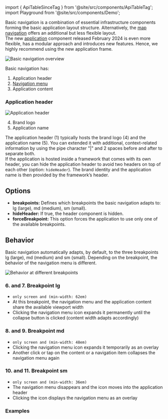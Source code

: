 import { ApiTableSinceTag } from '@site/src/components/ApiTableTag';
import Playground from '@site/src/components/Demo';

Basic navigation is a combination of essential infrastructure components forming the basic application layout structure. Alternatively, the [map navigation](./map-navigation.md) offers an additional but less flexible layout.  
The new [application](./application.md) component released February 2024 is even more flexible, has a modular approach and introduces new features. Hence, we highly recommend using the new application frame.

![Basic navigation overview](https://www.figma.com/design/wEptRgAezDU1z80Cn3eZ0o/iX-Pattern-Illustrations?type=design&node-id=984-33226&mode=design&t=SxUA6AcHswBAiIzi-11)

Basic navigation has:
1. Application header
2. [Navigation menu](./application-menu.md)
3. Application content

### Application header

![Application header](https://www.figma.com/design/wEptRgAezDU1z80Cn3eZ0o/iX-Pattern-Illustrations?type=design&node-id=987-122161&mode=design&t=SxUA6AcHswBAiIzi-11)

4. Brand logo
5. Application name

The application header (1) typically hosts the brand logo (4) and the application name (5). You can extended it with additional, context-related information by using the pipe character "|" and 2 spaces before and after to separate both.  
If the application is hosted inside a framework that comes with its own header, you can hide the application header to avoid two headers on top of each other (option: `hideHeader`). The brand identity and the application name is then provided by the framework’s header.


## Options
- **breakpoints:** Defines which breakpoints the basic navigation adapts to: lg (large), md (medium), sm (small).
- **hideHeader:** If true, the header component is hidden.
- **forceBreakpoint:** This option forces the application to use only one of the available breakpoints.

## Behavior
Basic navigation automatically adapts, by default, to the three breakpoints lg (large), md (medium) and sm (small). Depending on the breakpoint, the behavior of the navigation menu is different.

![Behavior at different breakpoints](https://www.figma.com/design/wEptRgAezDU1z80Cn3eZ0o/iX-Pattern-Illustrations?type=design&node-id=984-57503&mode=design&t=SxUA6AcHswBAiIzi-11)

### 6. and 7. Breakpoint lg
- `only screen and (min-width: 62em)`
- At this breakpoint, the navigation menu and the application content share the available viewport width
- Clicking the navigation menu icon expands it permanently until the collapse button is clicked (content width adapts accordingly)

### 8. and 9. Breakpoint md
-  `only screen and (min-width: 48em)`
- Clicking the navigation menu icon expands it temporarily as an overlay
- Another click or tap on the content or a navigation item collapses the navigation menu again

### 10. and 11. Breakpoint sm
-  `only screen and (min-width: 36em)`
- The navigation menu disappears and the icon moves into the application header
- Clicking the icon displays the navigation menu as an overlay

### Examples

<Playground 
  name="application-breakpoints" 
  height="30rem" 
  noMargin 
  frameworks={{}}>
</Playground>
